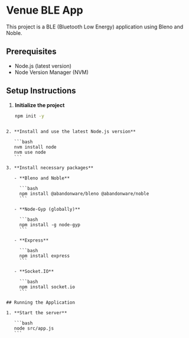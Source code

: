 # Venue BLE App

This project is a BLE (Bluetooth Low Energy) application using Bleno and Noble.

## Prerequisites

- Node.js (latest version)
- Node Version Manager (NVM)

## Setup Instructions

1. **Initialize the project**

   ```bash
   npm init -y
   ```

````

2. **Install and use the latest Node.js version**

   ```bash
   nvm install node
   nvm use node
   ```

3. **Install necessary packages**

   - **Bleno and Noble**

     ```bash
     npm install @abandonware/bleno @abandonware/noble
     ```

   - **Node-Gyp (globally)**

     ```bash
     npm install -g node-gyp
     ```

   - **Express**

     ```bash
     npm install express
     ```

   - **Socket.IO**

     ```bash
     npm install socket.io
     ```

## Running the Application

1. **Start the server**

   ```bash
   node src/app.js
   ```
````
